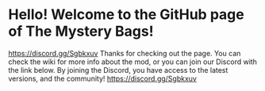 # Hello! Welcome to the GitHub page of The Mystery Bags!
https://discord.gg/Sgbkxuv
Thanks for checking out the page. You can check the wiki for more info about the mod, or you can join our Discord with the link below.
By joining the Discord, you have access to the latest versions, and the community!
https://discord.gg/Sgbkxuv
